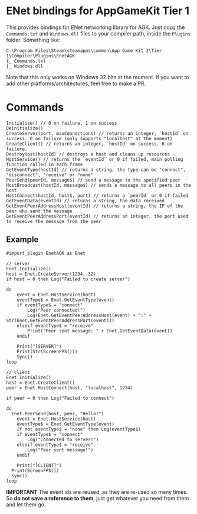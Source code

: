 # ENet bindings for AppGameKit Tier 1
This provides bindings for ENet networking library for AGK. Just copy the `Commands.txt` and `Windows.dll` files to your compiler path, inside the `Plugins` folder. Something like:

    C:\Program Files\Steam\steamapps\common\App Game Kit 2\Tier 1\Compiler\Plugins\EnetAGK
    |_ Commands.txt
    |_ Windows.dll

Note that this only works on Windows 32 bits at the moment. If you want to add other platforms/architectures, feel free to make a PR.

# Commands

```
Initialize() // 0 on failure, 1 on success
Deinitialize()
CreateServer(port, maxConnections) // returns an integer, `hostId` on success. 0 on failure (only supports "localhost" at the moment)
CreateClient() // returns an integer, `hostId` on success. 0 on failure.
DestroyHost(hostId) // destroys a host and cleans up resources
HostService() // returns the `eventId` or 0 if failed, main polling function called in each frame
GetEventType(hostId) // returns a string, the type can be "connect", "disconnect", "receive" or "none"
PeerSend(peerId, message$) // send a message to the specified peer
HostBroadcast(hostId, message$) // sends a message to all peers in the host
HostConnect(hostId, host$, port) // returns a `peerId` or 0 if failed
GetEventData(eventId) // returns a string, the data received
GetEventPeerAddressHost(eventId) // returns a string, the IP of the peer who sent the message
GetEventPeerAddressPort(eventId) // returns an integer, the port used to receive the message from the peer
```

## Example

```
#import_plugin EnetAGK as Enet

// server
Enet.Initialize()
host = Enet.CreateServer(1234, 32)
if host = 0 then Log("Failed to create server")

do
	event = Enet.HostService(host)
	eventType$ = Enet.GetEventType(event)
	if eventType$ = "connect"
		Log("Peer connected!")
		Log(Enet.GetEventPeerAddressHost(event) + ":" + Str(Enet.GetEventPeerAddressPort(event)))
	elseif eventType$ = "receive"
		Print("Peer sent message: " + Enet.GetEventData(event))
	endif

	Print("[SERVER]")
	Print(Str(ScreenFPS()))
	Sync()
loop

// client
Enet.Initialize()
host = Enet.CreateClient()
peer = Enet.HostConnect(host, "localhost", 1234)

if peer = 0 then Log("Failed to connect")

do
  Enet.PeerSend(host, peer, "Hello!")
	event = Enet.HostService(host)
	eventType$ = Enet.GetEventType(event)
	if not eventType$ = "none" then Log(eventType$)
	if eventType$ = "connect"
		Log("Connected to server!")
	elseif eventType$ = "receive"
		Log("Peer sent message!")
	endif

	Print("[CLIENT]")
  Print(ScreenFPS())
  Sync()
loop
```

__IMPORTANT__ The event ids are reused, as they are re-used so many times. So __do not save a reference to them__, just get whatever you need from them and let them go.
